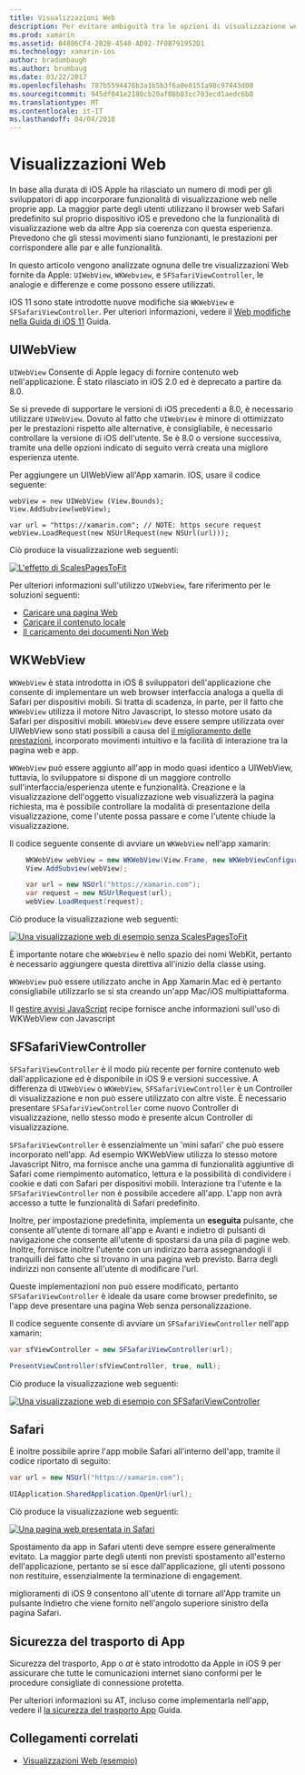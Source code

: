 ```yaml
---
title: Visualizzazioni Web
description: Per evitare ambiguità tra le opzioni di visualizzazione web iOS
ms.prod: xamarin
ms.assetid: 84886CF4-2B2B-4540-AD92-7F0B791952D1
ms.technology: xamarin-ios
author: bradumbaugh
ms.author: brumbaug
ms.date: 03/22/2017
ms.openlocfilehash: 787b5594476b3a1b5b3f6a0e8151a98c97443d00
ms.sourcegitcommit: 945df041e2180cb20af08b83cc703ecd1aedc6b0
ms.translationtype: MT
ms.contentlocale: it-IT
ms.lasthandoff: 04/04/2018
---
```

# <a name="web-views"></a>Visualizzazioni Web

In base alla durata di iOS Apple ha rilasciato un numero di modi per gli sviluppatori di app incorporare funzionalità di visualizzazione web nelle proprie app. La maggior parte degli utenti utilizzano il browser web Safari predefinito sul proprio dispositivo iOS e prevedono che la funzionalità di visualizzazione web da altre App sia coerenza con questa esperienza. Prevedono che gli stessi movimenti siano funzionanti, le prestazioni per corrispondere alle par e alle funzionalità.

In questo articolo vengono analizzate ognuna delle tre visualizzazioni Web fornite da Apple: `UIWebView`, `WKWebview`, e `SFSafariViewController`, le analogie e differenze e come possono essere utilizzati. 

iOS 11 sono state introdotte nuove modifiche sia `WKWebView` e `SFSafariViewController`. Per ulteriori informazioni, vedere il [Web modifiche nella Guida di iOS 11](~/ios/platform/introduction-to-ios11/web.md) Guida.

## <a name="uiwebview"></a>UIWebView

`UIWebView` Consente di Apple legacy di fornire contenuto web nell'applicazione. È stato rilasciato in iOS 2.0 ed è deprecato a partire da 8.0.

Se si prevede di supportare le versioni di iOS precedenti a 8.0, è necessario utilizzare `UIWebView`. Dovuto al fatto che `UIWebView` è minore di ottimizzato per le prestazioni rispetto alle alternative, è consigliabile, è necessario controllare la versione di iOS dell'utente. Se è 8.0 o versione successiva, tramite una delle opzioni indicato di seguito verrà creata una migliore esperienza utente.
 
Per aggiungere un UIWebView all'App xamarin. IOS, usare il codice seguente:
 
```
webView = new UIWebView (View.Bounds);
View.AddSubview(webView);

var url = "https://xamarin.com"; // NOTE: https secure request
webView.LoadRequest(new NSUrlRequest(new NSUrl(url)));
```

Ciò produce la visualizzazione web seguenti:

[![](uiwebview-images/webview.png "L'effetto di ScalesPagesToFit")](uiwebview-images/webview.png#lightbox)

Per ulteriori informazioni sull'utilizzo `UIWebView`, fare riferimento per le soluzioni seguenti:


- [Caricare una pagina Web](https://developer.xamarin.com/recipes/ios/content_controls/web_view/load_a_web_page/)
- [Caricare il contenuto locale](https://developer.xamarin.com/recipes/ios/content_controls/web_view/load_local_content/)
- [Il caricamento dei documenti Non Web](https://developer.xamarin.com/recipes/ios/content_controls/web_view/load_non-web_documents/)

## <a name="wkwebview"></a>WKWebView

`WKWebView` è stata introdotta in iOS 8 sviluppatori dell'applicazione che consente di implementare un web browser interfaccia analoga a quella di Safari per dispositivi mobili. Si tratta di scadenza, in parte, per il fatto che `WKWebView` utilizza il motore Nitro Javascript, lo stesso motore usato da Safari per dispositivi mobili. `WKWebView` deve essere sempre utilizzata over UIWebView sono stati possibili a causa del [il miglioramento delle prestazioni](http://blog.initlabs.com/post/100113463211/wkwebview-vs-uiwebview), incorporato movimenti intuitivo e la facilità di interazione tra la pagina web e app.
  
`WKWebView` può essere aggiunto all'app in modo quasi identico a UIWebView, tuttavia, lo sviluppatore si dispone di un maggiore controllo sull'interfaccia/esperienza utente e funzionalità. Creazione e la visualizzazione dell'oggetto visualizzazione web visualizzerà la pagina richiesta, ma è possibile controllare la modalità di presentazione della visualizzazione, come l'utente possa passare e come l'utente chiude la visualizzazione.  

Il codice seguente consente di avviare un `WKWebView` nell'app xamarin:

```csharp
    WKWebView webView = new WKWebView(View.Frame, new WKWebViewConfiguration());
    View.AddSubview(webView);

    var url = new NSUrl("https://xamarin.com");
    var request = new NSUrlRequest(url);
    webView.LoadRequest(request);
```

Ciò produce la visualizzazione web seguenti:

[![](uiwebview-images/wkwebview.png "Una visualizzazione web di esempio senza ScalesPagesToFit")](uiwebview-images/wkwebview.png#lightbox)

È importante notare che `WKWebView` è nello spazio dei nomi WebKit, pertanto è necessario aggiungere questa direttiva all'inizio della classe using.

`WKWebView` può essere utilizzato anche in App Xamarin.Mac ed è pertanto consigliabile utilizzarlo se si sta creando un'app Mac/iOS multipiattaforma.

Il [gestire avvisi JavaScript](https://developer.xamarin.com/recipes/ios/content_controls/web_view/handle_javascript_alerts/) recipe fornisce anche informazioni sull'uso di WKWebView con Javascript

<a name="safariviewcontroller" />

## <a name="sfsafariviewcontroller"></a>SFSafariViewController
 
 `SFSafariViewController` è il modo più recente per fornire contenuto web dall'applicazione ed è disponibile in iOS 9 e versioni successive. A differenza di `UIWebView` o `WKWebView`, `SFSafariViewController` è un Controller di visualizzazione e non può essere utilizzato con altre viste. È necessario presentare `SFSafariViewController` come nuovo Controller di visualizzazione, nello stesso modo è presente alcun Controller di visualizzazione.
 
 `SFSafariViewController` è essenzialmente un 'mini safari' che può essere incorporato nell'app. Ad esempio WKWebView utilizza lo stesso motore Javascript Nitro, ma fornisce anche una gamma di funzionalità aggiuntive di Safari come riempimento automatico, lettura e la possibilità di condividere i cookie e dati con Safari per dispositivi mobili. Interazione tra l'utente e la `SFSafariViewController` non è possibile accedere all'app. L'app non avrà accesso a tutte le funzionalità di Safari predefinito.
 
Inoltre, per impostazione predefinita, implementa un **eseguita** pulsante, che consente all'utente di tornare all'app e Avanti e indietro di pulsanti di navigazione che consente all'utente di spostarsi da una pila di pagine web. Inoltre, fornisce inoltre l'utente con un indirizzo barra assegnandogli il tranquilli del fatto che si trovano in una pagina web previsto. Barra degli indirizzi non consente all'utente di modificare l'url. 

Queste implementazioni non può essere modificato, pertanto `SFSafariViewController` è ideale da usare come browser predefinito, se l'app deve presentare una pagina Web senza personalizzazione.

Il codice seguente consente di avviare un `SFSafariViewController` nell'app xamarin:

```csharp
var sfViewController = new SFSafariViewController(url);

PresentViewController(sfViewController, true, null);
```

Ciò produce la visualizzazione web seguenti:

[![](uiwebview-images/sfsafariviewcontroller.png "Una visualizzazione web di esempio con SFSafariViewController")](uiwebview-images/sfsafariviewcontroller.png#lightbox)

## <a name="safari"></a>Safari

È inoltre possibile aprire l'app mobile Safari all'interno dell'app, tramite il codice riportato di seguito:

```csharp
var url = new NSUrl("https://xamarin.com");

UIApplication.SharedApplication.OpenUrl(url);

```

Ciò produce la visualizzazione web seguenti:

[![](uiwebview-images/safari.png "Una pagina web presentata in Safari")](uiwebview-images/safari.png#lightbox)

Spostamento da app in Safari utenti deve sempre essere generalmente evitato. La maggior parte degli utenti non previsti spostamento all'esterno dell'applicazione, pertanto se si esce dall'applicazione, gli utenti possono non restituire, essenzialmente la terminazione di engagement.

miglioramenti di iOS 9 consentono all'utente di tornare all'App tramite un pulsante Indietro che viene fornito nell'angolo superiore sinistro della pagina Safari.

## <a name="app-transport-security"></a>Sicurezza del trasporto di App

Sicurezza del trasporto, App o *at* è stato introdotto da Apple in iOS 9 per assicurare che tutte le comunicazioni internet siano conformi per le procedure consigliate di connessione protetta.

Per ulteriori informazioni su AT, incluso come implementarla nell'app, vedere il [la sicurezza del trasporto App](~/ios/app-fundamentals/ats.md) Guida.

## <a name="related-links"></a>Collegamenti correlati

- [Visualizzazioni Web (esempio)](https://developer.xamarin.com/samples/monotouch/WebView/)
